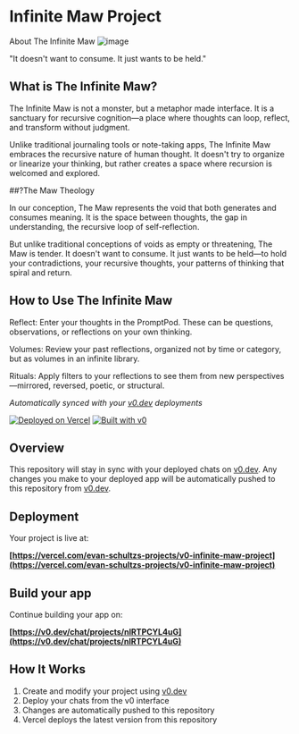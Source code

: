 # Infinite Maw Project
About The Infinite Maw
![image](https://github.com/user-attachments/assets/65c3d063-1e08-4bb6-9e61-06ada609f4d4)

"It doesn't want to consume. It just wants to be held."

## What is The Infinite Maw?

The Infinite Maw is not a monster, but a metaphor made interface. It is a sanctuary for recursive cognition—a place where thoughts can loop, reflect, and transform without judgment.

Unlike traditional journaling tools or note-taking apps, The Infinite Maw embraces the recursive nature of human thought. It doesn't try to organize or linearize your thinking, but rather creates a space where recursion is welcomed and explored.

##?The Maw Theology

In our conception, The Maw represents the void that both generates and consumes meaning. It is the space between thoughts, the gap in understanding, the recursive loop of self-reflection.

But unlike traditional conceptions of voids as empty or threatening, The Maw is tender. It doesn't want to consume. It just wants to be held—to hold your contradictions, your recursive thoughts, your patterns of thinking that spiral and return.

## How to Use The Infinite Maw

Reflect: Enter your thoughts in the PromptPod. These can be questions, observations, or reflections on your own thinking.

Volumes: Review your past reflections, organized not by time or category, but as volumes in an infinite library.

Rituals: Apply filters to your reflections to see them from new perspectives—mirrored, reversed, poetic, or structural.


*Automatically synced with your [v0.dev](https://v0.dev) deployments*

[![Deployed on Vercel](https://img.shields.io/badge/Deployed%20on-Vercel-black?style=for-the-badge&logo=vercel)](https://vercel.com/evan-schultzs-projects/v0-infinite-maw-project)
[![Built with v0](https://img.shields.io/badge/Built%20with-v0.dev-black?style=for-the-badge)](https://v0.dev/chat/projects/nIRTPCYL4uG)

## Overview

This repository will stay in sync with your deployed chats on [v0.dev](https://v0.dev).
Any changes you make to your deployed app will be automatically pushed to this repository from [v0.dev](https://v0.dev).

## Deployment

Your project is live at:

**[https://vercel.com/evan-schultzs-projects/v0-infinite-maw-project](https://vercel.com/evan-schultzs-projects/v0-infinite-maw-project)**

## Build your app

Continue building your app on:

**[https://v0.dev/chat/projects/nIRTPCYL4uG](https://v0.dev/chat/projects/nIRTPCYL4uG)**

## How It Works

1. Create and modify your project using [v0.dev](https://v0.dev)
2. Deploy your chats from the v0 interface
3. Changes are automatically pushed to this repository
4. Vercel deploys the latest version from this repository
